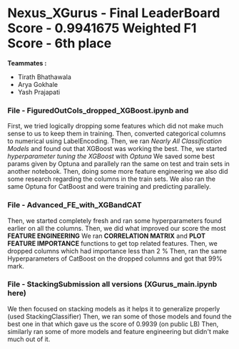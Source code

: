 # Nexus_XGurus - Final LeaderBoard Score - 0.9941675 Weighted F1 Score - 6th place
**Teammates :**
- Tirath Bhathawala
- Arya Gokhale
- Yash Prajapati

### File - FiguredOutCols_dropped_XGBoost.ipynb and 
First, we tried logically dropping some features which did not make much sense to us to keep them in training.
Then, converted categorical columns to numerical using LabelEncoding.
Then, we ran *Nearly All Classification Models* and found out that XGBoost was working the best.
The, we started *hyperparameter tuning the XGBoost* with *Optuna*
We saved some best params given by Optuna and parallely ran the same on test and train sets in another notebook.
Then, doing some more feature engineering we also did some research regarding the columns in the train sets.
We also ran the same Optuna for CatBoost and were training and predicting parallely.

### File - Advanced_FE_with_XGBandCAT
Then, we started completely fresh and ran some hyperparameters found earlier on all the columns.
Then, we did what improved our score the most **FEATURE ENGINEERING**
We ran **CORRELATION MATRIX** and **PLOT FEATURE IMPORTANCE** functions to get top related features.
Then, we dropped columns which had importance less than 2 %
Then, ran the same Hyperparameters of CatBoost on the dropped columns and got that 99% mark.

### File - StackingSubmission all versions (XGurus_main.ipynb here)
We then focused on stacking models as it helps it to generalize properly (used StackingClassifier)
Then, we ran some of those models and found the best one in that which gave us the score of 0.9939 (on public LB)
Then, similarly ran some of more models and feature engineering but didn't make much out of it.

